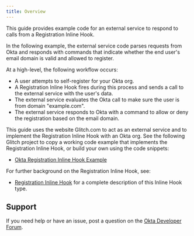```yaml
---
title: Overview
---
```


This guide provides example code for an external service to respond to calls from a Registration Inline Hook.

In the following example, the external service code parses requests from Okta and responds with commands that indicate whether the end user's email domain is valid and allowed to register.

At a high-level, the following workflow occurs:

- A user attempts to self-register for your Okta org.
- A Registration Inline Hook fires during this process and sends a call to the external service with the user's data.
- The external service evaluates the Okta call to make sure the user is from domain "example.com".
- The external service responds to Okta with a command to allow or deny the registration based on the email domain.

This guide uses the website Glitch.com to act as an external service and to implement the Registration Inline Hook with an Okta org. See the following Glitch project to copy a working code example that implements the Registration Inline Hook, or build your own using the code snippets:

- [Okta Registration Inline Hook Example](https://glitch.com/~okta-inlinehook-registrationhook)

For further background on the Registration Inline Hook, see:

- [Registration Inline Hook](/docs/reference/registration-hook/) for a complete description of this Inline Hook type.

## Support

If you need help or have an issue, post a question on the [Okta Developer Forum](https://devforum.okta.com).

<NextSectionLink/>
